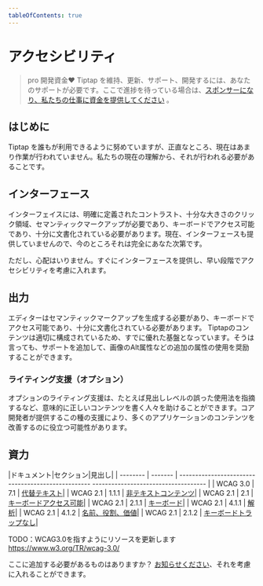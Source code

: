 ```yaml
---
tableOfContents: true
---
```


# アクセシビリティ

<!-- :::pro Fund the development ♥
We need your support to maintain, update, support and develop Tiptap. If you’re waiting for progress here, [become a sponsor and fund our work](/sponsor).
::: -->

> pro 開発資金♥
> Tiptap を維持、更新、サポート、開発するには、あなたのサポートが必要です。ここで進捗を待っている場合は、[スポンサーになり、私たちの仕事に資金を提供してください](/sponsor) 。


## はじめに

<!-- We strive to make Tiptap accessible to everyone, but to be honest, there’s not much work done now. From our current understanding, that’s what needs to be done: -->

Tiptap を誰もが利用できるように努めていますが、正直なところ、現在はあまり作業が行われていません。私たちの現在の理解から、それが行われる必要があることです。

## インターフェース

インターフェイスには、明確に定義されたコントラスト、十分な大きさのクリック領域、セマンティックマークアップが必要であり、キーボードでアクセス可能であり、十分に文書化されている必要があります。現在、インターフェースも提供していませんので、今のところそれは完全にあなた次第です。

ただし、心配はいりません。すぐにインターフェースを提供し、早い段階でアクセシビリティを考慮に入れます。

<!-- An interface needs to have well-defined contrasts, big enough click areas, semantic markup, must be keyboard accessible and well documented. Currently, we don’t even provide an interface, so for now that’s totally up to you. -->

<!-- But no worries, we’ll provide an interface soon and take accessibility into account early on. -->

## 出力

エディターはセマンティックマークアップを生成する必要があり、キーボードでアクセス可能であり、十分に文書化されている必要があります。 Tiptapのコンテンツは適切に構成されているため、すでに優れた基盤となっています。そうは言っても、サポートを追加して、画像のAlt属性などの追加の属性の使用を奨励することができます。

<!-- The editor needs to produce semantic markup, must be keyboard accessible and well documented. The Tiptap content is well structured so that’s a good foundation already. That said, we can add support and encourage the usage of additional attributes, for example the Alt-attribute for images. -->

### ライティング支援（オプション）

オプションのライティング支援は、たとえば見出しレベルの誤った使用法を指摘するなど、意味的に正しいコンテンツを書く人々を助けることができます。コア開発者が提供するこの種の支援により、多くのアプリケーションのコンテンツを改善するのに役立つ可能性があります。

<!-- An optional writing assitance could help people writing content semanticly correct, for example pointing out an incorrect usage of heading levels. With that kind of assistance provided by the core developers, we could help to improve the content of a lot of applications. -->

## 資力

|ドキュメント|セクション|見出し|
| -------- | ------- | -------------------------------------------------- ------------------------------------ |
| WCAG 3.0 | 7.1 | [代替テキスト](https://www.w3.org/TR/wcag-3.0/#text-alternatives)|
| WCAG 2.1 | 1.1.1 | [非テキストコンテンツ](https://www.w3.org/WAI/WCAG21/Understanding/non-text-content)|
| WCAG 2.1 | 2.1 | [キーボードアクセス可能](https://www.w3.org/WAI/WCAG21/Understanding/keyboard-accessible)|
| WCAG 2.1 | 2.1.1 | [キーボード](https://www.w3.org/WAI/WCAG21/Understanding/keyboard)|
| WCAG 2.1 | 4.1.1 | [解析](https://www.w3.org/WAI/WCAG21/Understanding/parsing)|
| WCAG 2.1 | 4.1.2 | [名前、役割、価値](https://www.w3.org/WAI/WCAG21/Understanding/name-role-value)|
| WCAG 2.1 | 2.1.2 | [キーボードトラップなし](https://www.w3.org/TR/WCAG21/#no-keyboard-trap)|

TODO：WCAG3.0を指すようにリソースを更新します https://www.w3.org/TR/wcag-3.0/

ここに追加する必要があるものはありますか？ [お知らせください](mailto:humans@tiptap.dev)、それを考慮に入れることができます。


